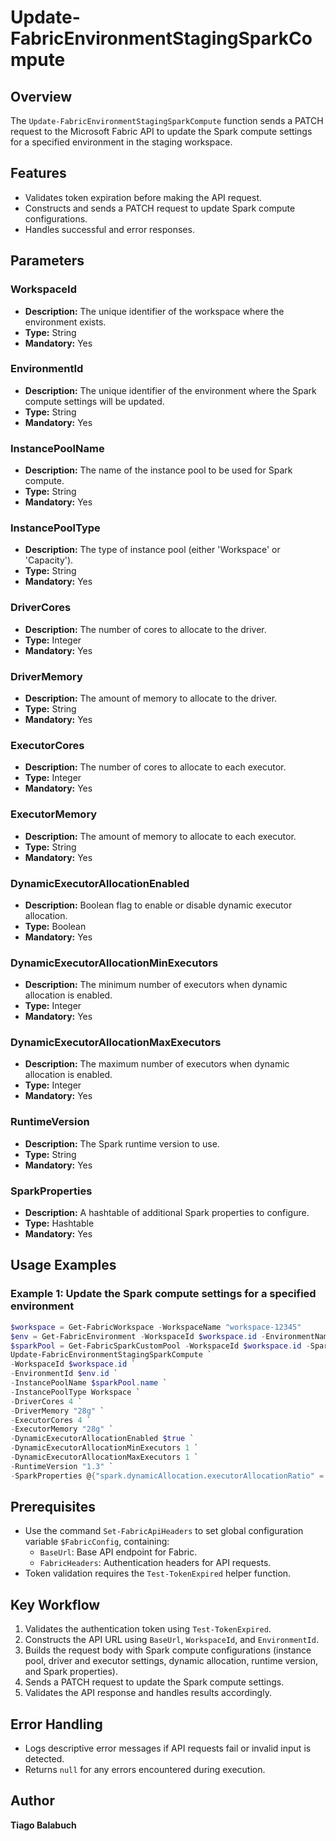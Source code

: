 # Update-FabricEnvironmentStagingSparkCompute

## Overview

The `Update-FabricEnvironmentStagingSparkCompute` function sends a PATCH request to the Microsoft Fabric API to update the Spark compute settings for a specified environment in the staging workspace.

## Features

- Validates token expiration before making the API request.
- Constructs and sends a PATCH request to update Spark compute configurations.
- Handles successful and error responses.

## Parameters

### WorkspaceId

- **Description:** The unique identifier of the workspace where the environment exists.
- **Type:** String
- **Mandatory:** Yes

### EnvironmentId

- **Description:** The unique identifier of the environment where the Spark compute settings will be updated.
- **Type:** String
- **Mandatory:** Yes

### InstancePoolName

- **Description:** The name of the instance pool to be used for Spark compute.
- **Type:** String
- **Mandatory:** Yes

### InstancePoolType

- **Description:** The type of instance pool (either 'Workspace' or 'Capacity').
- **Type:** String
- **Mandatory:** Yes

### DriverCores

- **Description:** The number of cores to allocate to the driver.
- **Type:** Integer
- **Mandatory:** Yes

### DriverMemory

- **Description:** The amount of memory to allocate to the driver.
- **Type:** String
- **Mandatory:** Yes

### ExecutorCores

- **Description:** The number of cores to allocate to each executor.
- **Type:** Integer
- **Mandatory:** Yes

### ExecutorMemory

- **Description:** The amount of memory to allocate to each executor.
- **Type:** String
- **Mandatory:** Yes

### DynamicExecutorAllocationEnabled

- **Description:** Boolean flag to enable or disable dynamic executor allocation.
- **Type:** Boolean
- **Mandatory:** Yes

### DynamicExecutorAllocationMinExecutors

- **Description:** The minimum number of executors when dynamic allocation is enabled.
- **Type:** Integer
- **Mandatory:** Yes

### DynamicExecutorAllocationMaxExecutors

- **Description:** The maximum number of executors when dynamic allocation is enabled.
- **Type:** Integer
- **Mandatory:** Yes

### RuntimeVersion

- **Description:** The Spark runtime version to use.
- **Type:** String
- **Mandatory:** Yes

### SparkProperties

- **Description:** A hashtable of additional Spark properties to configure.
- **Type:** Hashtable
- **Mandatory:** Yes

## Usage Examples

### Example 1: Update the Spark compute settings for a specified environment

```powershell
$workspace = Get-FabricWorkspace -WorkspaceName "workspace-12345"
$env = Get-FabricEnvironment -WorkspaceId $workspace.id -EnvironmentName "Env01"
$sparkPool = Get-FabricSparkCustomPool -WorkspaceId $workspace.id -SparkCustomPoolName "MyPool"
Update-FabricEnvironmentStagingSparkCompute `
-WorkspaceId $workspace.id `
-EnvironmentId $env.id `
-InstancePoolName $sparkPool.name `
-InstancePoolType Workspace `
-DriverCores 4 `
-DriverMemory "28g" `
-ExecutorCores 4 `
-ExecutorMemory "28g" `
-DynamicExecutorAllocationEnabled $true `
-DynamicExecutorAllocationMinExecutors 1 `
-DynamicExecutorAllocationMaxExecutors 1 `
-RuntimeVersion "1.3" `
-SparkProperties @{"spark.dynamicAllocation.executorAllocationRatio" = 1.1 }    

```

## Prerequisites

- Use the command `Set-FabricApiHeaders` to set global configuration variable `$FabricConfig`, containing:
  - `BaseUrl`: Base API endpoint for Fabric.
  - `FabricHeaders`: Authentication headers for API requests.
- Token validation requires the `Test-TokenExpired` helper function.

## Key Workflow

1. Validates the authentication token using `Test-TokenExpired`.
2. Constructs the API URL using `BaseUrl`, `WorkspaceId`, and `EnvironmentId`.
3. Builds the request body with Spark compute configurations (instance pool, driver and executor settings, dynamic allocation, runtime version, and Spark properties).
4. Sends a PATCH request to update the Spark compute settings.
5. Validates the API response and handles results accordingly.

## Error Handling

- Logs descriptive error messages if API requests fail or invalid input is detected.
- Returns `null` for any errors encountered during execution.

## Author

**Tiago Balabuch**  
